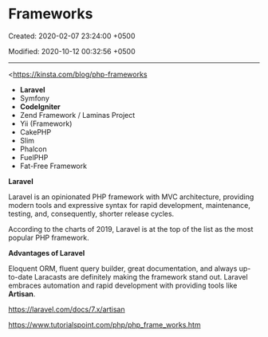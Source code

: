 # Frameworks

Created: 2020-02-07 23:24:00 +0500

Modified: 2020-10-12 00:32:56 +0500

---

<https://kinsta.com/blog/php-frameworks
-   **Laravel**
-   Symfony
-   **CodeIgniter**
-   Zend Framework / Laminas Project
-   Yii (Framework)
-   CakePHP
-   Slim
-   Phalcon
-   FuelPHP
-   Fat-Free Framework



**Laravel**

Laravel is an opinionated PHP framework with MVC architecture, providing modern tools and expressive syntax for rapid development, maintenance, testing, and, consequently, shorter release cycles.



According to the charts of 2019, Laravel is at the top of the list as the most popular PHP framework.



**Advantages of Laravel**

Eloquent ORM, fluent query builder, great documentation, and always up-to-date Laracasts are definitely making the framework stand out. Laravel embraces automation and rapid development with providing tools like **Artisan**.



<https://laravel.com/docs/7.x/artisan>



<https://www.tutorialspoint.com/php/php_frame_works.htm>


